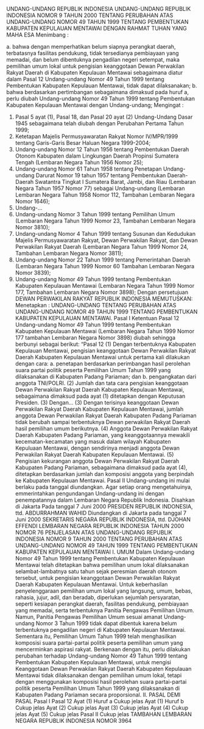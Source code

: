 UNDANG-UNDANG REPUBLIK INDONESIA UNDANG-UNDANG REPUBLIK INDONESIA NOMOR 9 TAHUN 2000 TENTANG PERUBAHAN ATAS UNDANG-UNDANG NOMOR 49 TAHUN 1999 TENTANG PEMBENTUKAN KABUPATEN KEPULAUAN MENTAWAI
DENGAN RAHMAT TUHAN YANG MAHA ESA
Menimbang :

a. bahwa dengan memperhatikan belum siapnya perangkat daerah, terbatasnya fasilitas pendukung, tidak tersedianya pembiayaan yang memadai, dan belum dibentuknya pengadilan negeri setempat, maka pemilihan umum lokal untuk pengisian keanggotaan Dewan Perwakilan Rakyat Daerah di Kabupaten Kepulauan Mentawai sebagaimana diatur dalam Pasal 12 Undang-undang Nomor 49 Tahun 1999 tentang Pembentukan Kabupaten Kepulauan Mentawai, tidak dapat dilaksanakan;
b. bahwa berdasarkan pertimbangan sebagaimana dimaksud pada huruf a, perlu diubah Undang-undang Nomor 49 Tahun 1999 tentang Pembentukan Kabupaten Kepulauan Mentawai dengan Undang-undang;
Mengingat :

1. Pasal 5 ayat (1), Pasal 18, dan Pasal 20 ayat (2) Undang-Undang Dasar 1945 sebagaimana telah diubah dengan Perubahan Pertama Tahun 1999;
2. Ketetapan Majelis Permusyawaratan Rakyat Nomor IV/MPR/1999 tentang Garis-Garis Besar Haluan Negara 1999-2004;
3. Undang-undang Nomor 12 Tahun 1956 tentang Pembentukan Daerah Otonom Kabupaten dalam Lingkungan Daerah Propinsi Sumatera Tengah (Lembaran Negara Tahun 1956 Nomor 25);
4. Undang-undang Nomor 61 Tahun 1958 tentang Penetapan Undang-undang Darurat Nomor 19 tahun 1957 tentang Pembentukan Daerah-Daerah Swatantra Tingkat I Sumatera Barat, Jambi, dan Riau (Lembaran Negara Tahun 1957 Nomor 77) sebagai Undang-undang (Lembaran Lembaran Negara Tahun 1958 Nomor 112, Tambahan Lembaran Negara Nomor 1646);
5. Undang-...
5. Undang-undang Nomor 3 Tahun 1999 tentang Pemilihan Umum (Lembaran Negara Tahun 1999 Nomor 23, Tambahan Lembaran Negara Nomor 3810);
6. Undang-undang Nomor 4 Tahun 1999 tentang Susunan dan Kedudukan Majelis Permusyawaratan Rakyat, Dewan Perwakilan Rakyat, dan Dewan Perwakilan Rakyat Daerah (Lembaran Negara Tahun 1999 Nomor 24, Tambahan Lembaran Negara Nomor 3811);
7. Undang-undang Nomor 22 Tahun 1999 tentang Pemerintahan Daerah (Lembaran Negara Tahun 1999 Nomor 60 Tambahan Lembaran Negara Nomor 3839);
8. Undang-undang Nomor 49 Tahun 1999 tentang Pembentukan Kabupaten Kepulauan Mentawai (Lembaran Negara Tahun 1999 Nomor 177, Tambahan Lembaran Negara Nomor 3898); Dengan persetujuan DEWAN PERWAKILAN RAKYAT REPUBLIK INDONESIA
MEMUTUSKAN:
 Menetapkan : UNDANG-UNDANG TENTANG PERUBAHAN ATAS UNDANG-UNDANG NOMOR 49 TAHUN 1999 TENTANG PEMBENTUKAN KABUPATEN KEPULAUAN MENTAWAI.
Pasal I
Ketentuan Pasal 12 Undang-undang Nomor 49 Tahun 1999 tentang Pembentukan Kabupaten Kepulauan Mentawai (Lembaran Negara Tahun 1999 Nomor 177 tambahan Lembaran Negara Nomor 3898) diubah sehingga berbunyi sebagai berikut: “Pasal 12 (1) Dengan terbentuknya Kabupaten Kepulauan Mentawai, pengisian keanggotaan Dewan Perwakilan Rakyat Daerah Kabupaten Kepulauan Mentawai untuk pertama kali dilakukan dengan cara:
a. penetapan berdasarkan perimbangan hasil perolehan suara partai politik peserta Pemilihan Umum Tahun 1999 yang dilaksanakan di Kabupaten Padang Pariaman; dan
b. pengangkatan dari anggota TNI/POLRI.
(2) Jumlah dan tata cara pengisian keanggotaan Dewan Perwakilan Rakyat Daerah Kabupaten Kepulauan Mentawai, sebagaimana dimaksud pada ayat (1) ditetapkan dengan Keputusan Presiden.
(3) Dengan...
(3) Dengan terisinya keanggotaan Dewan Perwakilan Rakyat Daerah Kabupaten Kepulauan Mentawai, jumlah anggota Dewan Perwakilan Rakyat Daerah Kabupaten Padang Pariaman tidak berubah sampai terbentuknya Dewan perwakilan Rakyat Daerah hasil pemilihan umum berikutnya.
(4) Anggota Dewan Perwakilan Rakyat Daerah Kabupaten Padang Pariaman, yang keanggotaannya mewakili kecematan-kecamatan yang masuk dalam wilayah Kabupaten Kepuluaan Mentawai, dengan sendirinya menjadi anggota Dewan Perwakilan Rakyat Daerah Kabupaten Kepulauan Mentawai.
(5) Pengisian kekurangan anggota Dewan Perwakilan Rakyat Daerah Kabupaten Padang Pariaman, sebagaimana dimaksud pada ayat (4), ditetapkan berdasarkan jumlah dan komposisi anggota yang berpindah ke Kabupaten Kepulauan Mentawai.
Pasal II
Undang-undang ini mulai berlaku pada tanggal diundangkan.
Agar setiap orang mengetahuinya, emmerintahkan pengundangan Undang-undang ini dengan penempatannya dalam Lembaran Negara Republik Indonesia. Disahkan di Jakarta Pada tanggal 7 Juni 2000 PRESIDEN REPUBLIK INDONESIA, ttd. ABDURRAHMAN WAHID Diundangkan di Jakarta pada tanggal 7 Juni 2000 SEKRETARIS NEGARA REPUBLIK INDONESIA, ttd. DJOHAN EFFENDI LEMBARAN NEGARA REPUBLIK INDONESIA TAHUN 2000 NOMOR 76 PENJELASAN ATAS UNDANG-UNDANG REPUBLIK INDONESIA NOMOR 9 TAHUN 2000 TENTANG PERUBAHAN ATAS UNDANG-UNDANG NOMOR 49 TAHUN 1999 TENTANG PEMBENTUKAN KABUPATEN KEPULAUAN MENTAWAI I. UMUM Dalam Undang-undang Nomor 49 Tahun 1999 tentang Pembentukan Kabupaten Kepulauan Mentawai telah ditetapkan bahwa pemilihan unum lokal dilaksanakan selambat-lambatnya satu tahun sejak peresmian daerah otonom tersebut, untuk pengisian keanggotaan Dewan Perwakilan Rakyat Daerah Kabupaten Kepulauan Mentawai. Untuk keberhasilan penyelenggaraan pemilihan umum lokal yang langsung, umum, bebas, rahasia, jujur, adil, dan beradab, diperlukan sejumlah persyaratan, seperti kesiapan perangkat daerah, fasilitas pendukung, pembiayaan yang memadai, serta terbentuknya Panitia Pengawas Pemilihan Umum. Namun, Panitia Pengawas Pemilihan Umum sesuai amanat Undang-undang Nomor 3 Tahun 1999 tidak dapat dibentuk karena belum terbentuknya pengadilan negeri di Kabupaten Kepulauan Mentawai. Sementara itu, Pemilihan Umum Tahun 1999 telah menghasilkan komposisi suara partai-partai politik peserta pemilihan umum yang mencerminkan aspirasi rakyat. Berkenaan dengan itu, perlu dilakukan perubahan terhadap Undang-undang Nomor 49 Tahun 1999 tentang Pembentukan Kabupaten Kepulauan Mentawai, untuk mengisi Keanggotaan Dewan Perwakilan Rakyat Daerah Kabupaten Kepulauan Mentawai tidak dilaksanakan dengan pemilihan umum lokal, tetapi dengan menggunakan komposisi hasil perolehan suara partai-partai politik peserta Pemilihan Umum Tahun 1999 yang dilaksanakan di Kabupaten Padang Pariaman secara proporsional. II. PASAL DEMI PASAL
Pasal I
Pasal 12
Ayat (1) Huruf a Cukup jelas Ayat (1) Huruf b Cukup jelas Ayat (2) Cukup jelas Ayat (3) Cukup jelas Ayat (4) Cukup jelas Ayat (5) Cukup jelas
Pasal II
Cukup jelas TAMBAHAN LEMBARAN NEGARA REPUBLIK INDONESIA NOMOR 3964